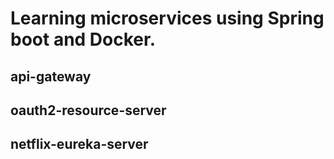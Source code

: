 # Learning microservices using Spring boot and Docker.

## api-gateway
## oauth2-resource-server
## netflix-eureka-server

